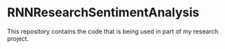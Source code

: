 # RNNResearchSentimentAnalysis
This repository contains the code that is being used in part of my research project.
